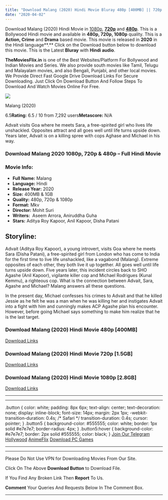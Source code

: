 ```yaml
---
title: "Download Malang (2020) Hindi Movie Bluray 480p [400MB] || 720p [1.5GB] || 1080p [2.8GB]"
date: "2020-04-02"
---
```


Download Malang (2020) Hindi Movie in [1080p](https://1moviesflix.com/1080p-movies/), [**720p**](https://1moviesflix.com/720p-movies/) and **[480p](https://1moviesflix.com/480p-movies/)**. This is a Bollywood Hindi movie and available in **480p, 720p, 1080p** quality. This is a **Action, Crime** and **Drama** based movie. This movie is released in **2020** in the Hindi language**.** Click on the Download button below to download this movie. This is the Latest **Bluray** with **Hindi audio**.

**TheMoviesFlix.in** is one of the Best Websites/Platform For Bollywood and Indian Movies and Series. We also provide south movies like Tamil, Telugu and Malayalam movies, and also Bengali, Punjabi, and other local movies. We Provide Direct Fast Google Drive Download Links For Secure Downloading. Just Click On Download Button And Follow Steps To Download And Watch Movies Online For Free.

[![](https://m.media-amazon.com/images/M/MV5BMDJiMDQyYTItZTA0NC00NmVlLTg3NGItMjQwOWI2ZjY0MmE5XkEyXkFqcGdeQXVyOTAzMTc2MjA@._V1_SX300.jpg)](https://www.imdb.com/title/tt9877170/ "Malang")

Malang (2020)

6.5**Rating:** 6.5 / 10 from 7,292 users**Metascore:** N/A

Advait visits Goa where he meets Sara, a free-spirited girl who lives life unshackled. Opposites attract and all goes well until life turns upside down. Years later, Advait is on a killing spree with cops Aghase and Michael in his way.

### Download Malang 2020 1080p, 720p & 480p – Full Hindi Movie

### Movie Info:

- **Full Name:** Malang
- **Language:** Hindi
- **Release Year:** 2020
- **Size:** 400MB & 1GB
- **Quality:** 480p, 720p & 1080p
- **Format:** Mkv
- **Director:** Mohit Suri
- **Writers:**  Aseem Arrora, Aniruddha Guha
- **Stars:** Aditya Roy Kapoor, Anil Kapoor, Disha Patani

## Storyline:

Advait (Aditya Roy Kapoor), a young introvert, visits Goa where he meets Sara (Disha Patani), a free-spirited girl from London who has come to India for the first time to live life unshackled, like a vagabond (Malang). Extreme opposites of each other, they both live it up together. All goes well until life turns upside down. Five years later, this incident circles back to SHO Agashe (Anil Kapoor), vigilante killer cop and Michael Rodrigues (Kunal Kemmu), a righteous cop. What is the connection between Advait, Sara, Agashe and Michael? Malang answers all these questions.

In the present day, Michael confesses his crimes to Advait and that he killed Jessie as he felt he was a man when he was killing her and instigates Advait into a fight with him and cunningly makes ACP Agashe plan his encounter. However, before going Michael says something to make him realize that he is the last target.

### Download Malang (2020) Hindi Movie 480p \[400MB\]

[Download Links](https://1moviesflix.com?a270777880=Ry91RmR4R0VMYlB6dnd5VXk1TmFXT0ZwZEdrMm9uUEduYmMyR0FIMitjdEVJWmYrYWRmNDMzQnphbWtMOGc3b1VtaHhscHptNmlZbldzdHJ1ZDY3ZkVaTmgrZGJLQ2t4d0UwaG11ZjFXYWc9)

### Download Malang (2020) Hindi Movie 720p \[1.5GB\]

[Download Links](https://1moviesflix.com?a270777880=Ry91RmR4R0VMYlB6dnd5VXk1TmFXT0ZwZEdrMm9uUEduYmMyR0FIMitjdEVJWmYrYWRmNDMzQnphbWtMOGc3bytBdThmbk1wZFVaU25MOTRkN2FHdlFLZnI2akJGV3R2d0pWL3hjY1JlRDA9)

### Download Malang (2020) Hindi Movie 1080p \[2.8GB\]

[Download Links](https://1moviesflix.com?a270777880=Ry91RmR4R0VMYlB6dnd5VXk1TmFXT0ZwZEdrMm9uUEduYmMyR0FIMitjdEVJWmYrYWRmNDMzQnphbWtMOGc3b0Q5WEg0Z3hVaDVaUWhxY0hxMFlxQml6dCtadzU5Z1J2WFNmaDZyNFRXaEU9)

* * *

* * *

.button { color: white; padding: 8px 6px; text-align: center; text-decoration: none; display: inline-block; font-size: 14px; margin: 2px 1px; -webkit-transition-duration: 0.4s; /\* Safari \*/ transition-duration: 0.4s; cursor: pointer; } .button5 { background-color: #555555; color: white; border: 1px solid #e7e7e7; border-radius: 4px; } .button5:hover { background-color: #e7e7e7; border: 2px solid #555555; color: black; } [Join Our Telegram](http://gdrivepro.xyz/join.php) [Hollywood](https://moviesverse.com/) [AnimeFlix](https://animeflix.in/) [Download PC Games](https://gamesflix.net/)  

* * *

* * *

  

Please Do Not Use VPN for Downloading Movies From Our Site.

Click On The Above **Download Button** to Download File.

If You Find Any Broken Link Then **Report** To Us.

**Comment** Your Queries And Requests Below In The Comment Box.

* * *
